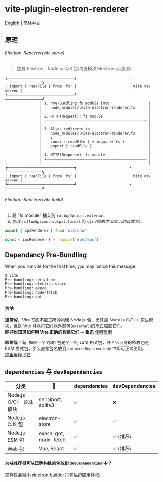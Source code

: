 # vite-plugin-electron-renderer

[English](https://github.com/Hi-Windom/vite-plugin-electron-renderer#readme) | 简体中文

## 原理

###### Electron-Renderer(vite serve)

> 加载 Electron、Node.js CJS 包/内置模块/electron (示意图)

```
┏———————————————————————————————┓                        ┏—————————————————┓
│ import { readFile } from 'fs' │                        │ Vite dev server │
┗———————————————————————————————┛                        ┗—————————————————┛
                │ 1. Pre-Bundling fs module into                  │
                │    node_modules/.vite-electron-renderer/fs      │
                │                                                 │
                │ 2. HTTP(Request): fs module                     │
                │ ——————————————————————————————————————————————> │
                │                                                 │
                │ 3. Alias redirects to                           │
                │    node_modules/.vite-electron-renderer/fs      │
                │    ↓                                            │
                │    const { readFile } = require('fs')           │
                │    export { readFile }                          │
                │                                                 │
                │ 4. HTTP(Response): fs module                    │
                │ <—————————————————————————————————————————————— │
                │                                                 │
┏———————————————————————————————┓                        ┏—————————————————┓
│ import { readFile } from 'fs' │                        │ Vite dev server │
┗———————————————————————————————┛                        ┗—————————————————┛
```

###### Electron-Renderer(vite build)

1. 将 "fs module" 插入到 `rollupOptions.external`.
2. 修改 `rollupOptions.output.format` 为 `cjs` *(如果你没显示的设置它)*.

```js
import { ipcRenderer } from 'electron'
↓
const { ipcRenderer } = require('electron')
```

## Dependency Pre-Bundling

When you run vite for the first time, you may notice this message:

```log
$ vite
Pre-bundling: serialport
Pre-bundling: electron-store
Pre-bundling: execa
Pre-bundling: node-fetch
Pre-bundling: got
```

#### 为啥

**通常的**，Vite 可能不能正确的构建 Node.js 包，尤其是 Node.js C/C++ 原生模块，但是 Vite 可以将它们以外部包(`external`)的形式加载它们。  
**除非你知道如何用 Vite 正确的构建它们 -- 鲁迅** 
[使用案例](https://github.com/Hi-Windom/vite-plugin-electron/blob/14684ba108beec305edf4c9d8865527f6508f987/examples/nodeIntegration/vite.config.ts#L17-L26)

**顺带说一句**. 如果一个 npm 包是个一纯 ESM 格式包，并且它自身的依赖也是 ESM 格式包，那么直接包名放到 `optimizeDeps.exclude` 中即可正常使用。   
[这里解释了它](https://github.com/Hi-Windom/vite-plugin-electron/blob/14684ba108beec305edf4c9d8865527f6508f987/examples/nodeIntegration/vite.config.ts#L36-L39)

## `dependencies` 与 `devDependencies`

<table>
  <thead>
    <th>分类</th>
    <th>🌰</th>
    <th>dependencies</th>
    <th>devDependencies</th>
  </thead>
  <tbody>
    <tr>
      <td>Node.js C/C++ 原生模块</td>
      <td>serialport, sqlite3</td>
      <td>✅</td>
      <td>❌</td>
    </tr>
    <tr>
      <td>Node.js CJS 包</td>
      <td>electron-store</td>
      <td>✅</td>
      <td>✅</td>
    </tr>
    <tr>
      <td>Node.js ESM 包</td>
      <td>execa, got, node-fetch</td>
      <td>✅</td>
      <td>✅ (推荐)</td>
    </tr>
    <tr>
      <td>Web 包</td>
      <td>Vue, React</td>
      <td>✅</td>
      <td>✅ (推荐)</td>
    </tr>
  </tbody>
</table>

#### 为啥推荐将可以正确构建的包放到 `devDependencies` 中？

这样做会减小 [electron-builder](https://github.com/electron-userland/electron-builder) 打包后的应用体积。
